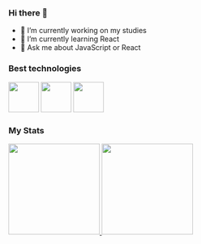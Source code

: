 ### Hi there 👋

- 🔭 I’m currently working on my studies
- 🌱 I’m currently learning React
- 💬 Ask me about JavaScript or React

### Best technologies

<div>
  <img src="https://cdn.jsdelivr.net/gh/devicons/devicon/icons/react/react-original.svg" width="60"/>
  <img src="https://cdn.jsdelivr.net/gh/devicons/devicon/icons/javascript/javascript-original.svg" width="60"/>
  <img src="https://cdn.jsdelivr.net/gh/devicons/devicon/icons/typescript/typescript-original.svg" width="60"/>
</div>

### My Stats

<div>
  <a href="https://github.com/alanFont">
    <img height="180em" src="https://github-readme-stats.vercel.app/api/top-langs/?username=alanFont&layout=compact&langs_count=7&theme=dark"/>
    <img height="180em" src="https://github-readme-stats.vercel.app/api?username=alanFont&show_icons=true&theme=dark&include_all_commits=true&count_private=true"/>
  </a>
</div>
